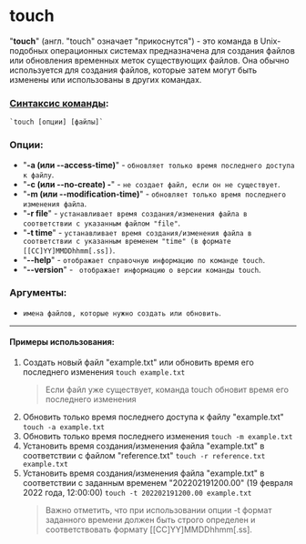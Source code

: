 # touch

"**touch**" (англ. "touch" означает "прикоснутся") - это команда в Unix-подобных операционных системах предназначена для создания файлов или обновления временных меток существующих файлов. Она обычно используется для создания файлов, которые затем могут быть изменены или использованы в других командах.

### [Синтаксис команды](../glossary.md#cинтаксис-консольных-команд):
    `touch [опции] [файлы]`

### Опции:
* "**-a (или --access-time)**" - `обновляет только время последнего доступа к файлу`.
* "**-c (или --no-create) -**" - `не создает файл, если он не существует`.
* "**-m (или --modification-time)**" - `обновляет только время последнего изменения файла`.
* "**-r file**" - `устанавливает время создания/изменения файла в соответствии с указанным файлом "file"`.
* "**-t time**" - `устанавливает время создания/изменения файла в соответствии с указанным временем "time" (в формате [[CC]YY]MMDDhhmm[.ss])`.
* "**--help**" - `отображает справочную информацию по команде touch`.
* "**--version**" - ` отображает информацию о версии команды touch`.

### Аргументы:
* `имена файлов, которые нужно создать или обновить`.

***

#### Примеры использования:
1. Создать новый файл "example.txt" или обновить время его последнего изменения
    `touch example.txt`
    > Если файл уже существует, команда touch обновит время его последнего изменения
2. Обновить только время последнего доступа к файлу "example.txt"
    `touch -a example.txt`
3. Обновить только время последнего изменения
    `touch -m example.txt`
4. Установить время создания/изменения файла "example.txt" в соответствии с файлом "reference.txt"
    `touch -r reference.txt example.txt`
5. Установить время создания/изменения файла "example.txt" в соответствии с заданным временем "202202191200.00" (19 февраля 2022 года, 12:00:00)
    `touch -t 202202191200.00 example.txt`
    > Важно отметить, что при использовании опции -t формат заданного времени должен быть строго определен и соответствовать формату [[CC]YY]MMDDhhmm[.ss].
